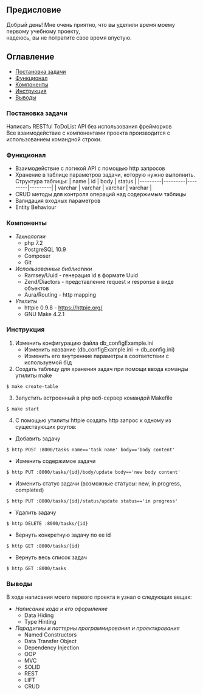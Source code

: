 
## Предисловие
Добрый день! Мне очень приятно, что вы уделили время моему первому учебному проекту,</br>
надеюсь, вы не потратите свое время впустую.

## Оглавление
* [Постановка задачи](#постановка-задачи)
* [Функционал](#функционал)
* [Компоненты](#компоненты)
* [Инструкция](#инструкция)
* [Выводы](#выводы)

### Постановка задачи
Написать RESTful ToDoList API без использования фрейморков</br>
Все взаимодействие с компонентами проекта производится с использованием командной строки.

### Функционал
* Взаимодействие с логикой API с помощью http запросов
* Хранение в таблице параметров задачи, которую нужно выполнить. Структура таблицы:
| name    | id      | body    | status  |
|---------|---------|---------|---------|
| varchar | varchar | varchar | varchar |
* CRUD методы для контроля операций над содержимым таблицы
* Валидация входных параметров
* Entity Behaviour

### Компоненты
- *Технологии*
	- php 7.2
	- PostgreSQL 10.9
	- Composer
	- Git
- *Использованные библиотеки*
	- Ramsey/Uuid - генерация id в формате Uuid
	- Zend/Diactors - представление request и response в виде объектов
	- Aura/Routing - http mapping
- *Утилиты*
	- httpie 0.9.8 - https://httpie.org/
	- GNU Make 4.2.1

### Инструкция
1. Изменить конфигурацию файла db_configExample.ini
	- Изменить название (db_configExample.ini -> db_config.ini)
	- Изменить его внутренние параметры в соответствии с используемой б\д
2. Создать таблицу для хранения задач при помощи ввода команды утилиты make
```
$ make create-table
```
3. Запустить встроенный в php веб-сервер командой Makefile
```
$ make start
```
4. С помощью утилиты httpie создать http запрос к одному из существующих роутов:
- Добавить задачу
```
$ http POST :8000/tasks name=='task name' body=='body content'
```
- Изменить содержимое задачи
```
$ http PUT :8000/tasks/{id}/body/update body=='new body content'
```
- Изменить статус задачи (возможные статусы: new, in progress, completed)
```
$ http PUT :8000/tasks/{id}/status/update status=='in progress'
```
- Удалить задачу
```
$ http DELETE :8000/tasks/{id}
```
- Вернуть конкретную задачу по ее id
```
$ http GET :8000/tasks/{id}
```
- Вернуть весь список задач
```
$ http GET :8000/tasks
```

### Выводы
В ходе написания моего первого проекта я узнал о следующих вещах:
- *Написание кода и его оформление*
	- Data Hiding
	- Type Hinting
- *Парадигмы и паттерны программирования и проектирования*
	- Named Constructors
	- Data Transfer Object
	- Dependency Injection
	- OOP
	- MVC
	- SOLID
	- REST
	- LIFT
	- CRUD
